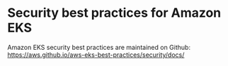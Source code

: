 # Security best practices for Amazon EKS<a name="security-best-practices"></a>

Amazon EKS security best practices are maintained on Github: [https://aws\.github\.io/aws\-eks\-best\-practices/security/docs/](https://aws.github.io/aws-eks-best-practices/security/docs/)